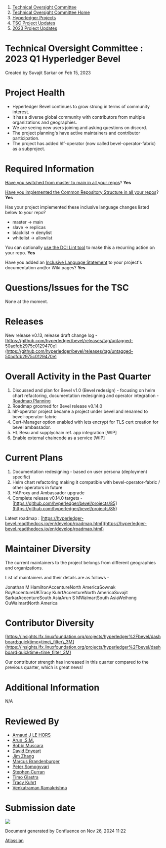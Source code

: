 1. [Technical Oversight Committee](index.html)
2. [Technical Oversight Committee Home](Technical-Oversight-Committee-Home_21430274.html)
3. [Hyperledger Projects](Hyperledger-Projects_21447704.html)
4. [TSC Project Updates](TSC-Project-Updates_21430854.html)
5. [2023 Project Updates](2023-Project-Updates_21445803.html)

# Technical Oversight Committee : 2023 Q1 Hyperledger Bevel

Created by Suvajit Sarkar on Feb 15, 2023

# Project Health

- Hyperledger Bevel continues to grow strong in terms of community interest.
- It has a diverse global community with contributors from multiple organizations and geographies.
- We are seeing new users joining and asking questions on discord.
- The project planning's have active maintainers and contributor participation.
- The project has added hlf-operator (now called bevel-operator-fabric) as a subproject.

# Required Information

[Have you switched from master to main in all your repos](https://lf-hyperledger.atlassian.net/wiki/display/TSC/Projects+have+two+quarters+to+comply+with+common+repo+structure?focusedCommentId=21452776)? **Yes**

[Have you implemented the Common Repository Structure in all your repos](https://tsc.hyperledger.org/repository-structure.html)? **Yes**

Has your project implemented these inclusive language changes listed below to your repo?

- master → main
- slave → replicas
- blacklist → denylist
- whitelist → allowlist

You can optionally [use the DCI Lint tool](https://github.com/petermetz/gh-action-dci-lint#usage) to make this a recurring action on your repo. **Yes**

Have you added an [Inclusive Language Statement](https://lf-hyperledger.atlassian.net/wiki/display/TSC/Inclusive+Language+Example) to your project's documentation and/or Wiki pages? **Yes**

# Questions/Issues for the TSC

None at the moment.

# Releases

New release v0.13, release draft change log - [https://github.com/hyperledger/bevel/releases/tag/untagged-50adfdb2975c0129470e](https://github.com/hyperledger/bevel/releases/tag/untagged-50adfdb2975c0129470e)

# Overall Activity in the Past Quarter

1. Discussed and plan for Bevel v1.0 (Bevel redesign) - focusing on helm chart refactoring, documentation redesigning and operator integration - [Roadmap Planning](https://lf-hyperledger.atlassian.net/wiki/spaces/BEV/pages/21955108/Roadmap+Planning)
2. Roadmap groomed for Bevel release v0.14.0
3. hlf-operator project became a project under bevel and renamed to bevel-operator-fabric
4. Cert-Manager option enabled with lets encrypt for TLS cert creation for bevel ambassador.
5. HL Besu and supplychain ref. app integration \[WIP]
6. Enable external chaincode as a service \[WIP]

# Current Plans

1. Documentation redesigning - based on user persona (deployment specific)
2. Helm chart refactoring making it compatible with bevel-operator-fabric / other operators in future
3. HAProxy and Ambassador upgrade
4. Complete release v0.14.0 targets - [https://github.com/hyperledger/bevel/projects/85](https://github.com/hyperledger/bevel/projects/85)

Latest roadmap : [https://hyperledger-bevel.readthedocs.io/en/develop/roadmap.html](https://hyperledger-bevel.readthedocs.io/en/develop/roadmap.html)

# Maintainer Diversity

The current maintainers to the project belongs from different geographies and organizations.

List of maintainers and their details are as follows -

Jonathan M HamiltonAccentureNorth AmericaSownak RoyAccentureUKTracy KuhrtAccentureNorth AmericaSuvajit SarkarAccentureSouth AsiaArun S MWalmartSouth AsiaWeihong OuWalmartNorth America

# Contributor Diversity

[https://insights.lfx.linuxfoundation.org/projects/hyperledger%2Fbevel/dashboard;quicktime=time\_filter\_3M](https://insights.lfx.linuxfoundation.org/projects/hyperledger%2Fbevel/dashboard;quicktime=time_filter_3M)

Our contributor strength has increased in this quarter compared to the previous quarter, which is great news!

# Additional Information

N/A

# Reviewed By

- [Arnaud J LE HORS](https://lf-hyperledger.atlassian.net/wiki/people/70121:0e75e3b8-500a-4067-9f7e-ed46e91bcb9d?ref=confluence)
- [Arun .S.M.](https://lf-hyperledger.atlassian.net/wiki/people/621a0e5097d313006ba7386a?ref=confluence)
- [Bobbi Muscara](https://lf-hyperledger.atlassian.net/wiki/people/5c4cb1b7d8bbb7445c0a457e?ref=confluence)
- [David Enyeart](https://lf-hyperledger.atlassian.net/wiki/people/712020:30d7e775-8a5d-4896-8950-8da2af027639?ref=confluence)
- [Jim Zhang](https://lf-hyperledger.atlassian.net/wiki/people/712020:e39af0bd-79c1-49e2-887c-a74cef87f822?ref=confluence)
- [Marcus Brandenburger](https://lf-hyperledger.atlassian.net/wiki/people/5d6cd4bb3803ee0db6cedaaf?ref=confluence)
- [Peter Somogyvari](https://lf-hyperledger.atlassian.net/wiki/people/557058:cae262a4-be99-4f5e-a36e-bf20a5c795f2?ref=confluence)
- [Stephen Curran](https://lf-hyperledger.atlassian.net/wiki/people/557058:d676f135-ecd6-465b-b7eb-f87976bf4569?ref=confluence)
- [Timo Glastra](https://lf-hyperledger.atlassian.net/wiki/people/5f64a069a1048d0069073500?ref=confluence)
- [Tracy Kuhrt](https://lf-hyperledger.atlassian.net/wiki/people/712020:eb6ae9c3-aa8e-40ba-9dab-a6969b1ac52e?ref=confluence)
- [Venkatraman Ramakrishna](https://lf-hyperledger.atlassian.net/wiki/people/6124c28b45f75300691e9f16?ref=confluence)

# Submission date

![](plugins/servlet/confluence/placeholder/unknown-macro)

Document generated by Confluence on Nov 26, 2024 11:22

[Atlassian](http://www.atlassian.com/)
